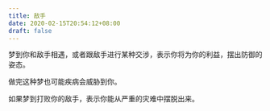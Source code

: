```yaml
---
title: 敌手
date: 2020-02-15T20:54:12+08:00
draft: false
---
```


梦到你和敌手相遇，或者跟敌手进行某种交涉，表示你将为你的利益，摆出防御的姿态。

做完这种梦也可能疾病会威胁到你。

如果梦到打败你的敌手，表示你能从严重的灾难中摆脱出来。

